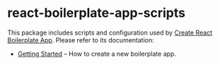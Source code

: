 # react-boilerplate-app-scripts

This package includes scripts and configuration used by [Create React Boilerplate App](https://github.com/dog-days/create-react-boilerplate-app).
Please refer to its documentation:

- [Getting Started](https://github.com/dog-days/create-react-boilerplate-app#getting-started) – How to create a new boilerplate app.

